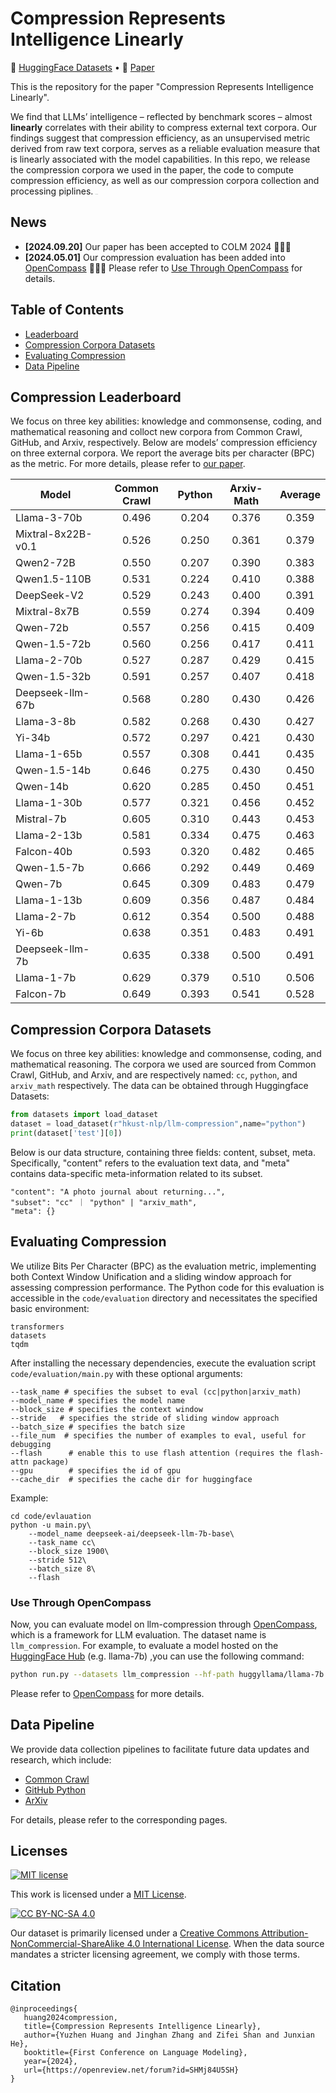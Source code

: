 # Compression Represents Intelligence Linearly

<p align="left">
   🤗 <a href="https://huggingface.co/datasets/hkust-nlp/llm-compression" target="_blank">HuggingFace Datasets</a>  •   📃 <a href="https://arxiv.org/abs/2404.09937" target="_blank">Paper</a> 
</p>

This is the repository for the paper "Compression Represents Intelligence Linearly". 

We find that LLMs’ intelligence – reflected by benchmark scores – almost **linearly** correlates with their ability to compress external text corpora. Our findings suggest that compression efficiency, as an unsupervised metric derived from raw text corpora, serves as a reliable evaluation measure that is linearly associated with the model capabilities. In this repo, we release the compression corpora we used in the paper, the code to compute compression efficiency, as well as our compression corpora collection and processing piplines.  <img src="resources/overview.png" alt="overview" style="zoom: 5%;" />

## News
* **[2024.09.20]** Our paper has been accepted to COLM 2024 🎉🎉🎉
* **[2024.05.01]** Our compression evaluation has been added into [OpenCompass](https://github.com/open-compass/opencompass/blob/main/configs/datasets/llm_compression/README.md) 🚀🚀🚀 Please refer to [Use Through OpenCompass](#use-through-opencompass) for details.

## Table of Contents 

* [Leaderboard](#compression-leaderboard)
* [Compression Corpora Datasets](#compression-corpora-datasets)
* [Evaluating Compression](#evaluating-compression)
* [Data Pipeline](#data-pipeline)


## Compression Leaderboard

We focus on three key abilities: knowledge and commonsense, coding, and mathematical reasoning and colloct new corpora from Common Crawl, GitHub, and Arxiv, respectively. Below are models’ compression efficiency on three external corpora. We report the average bits per character (BPC) as the metric. For more details, please refer to [our paper](https://arxiv.org/abs/2404.09937). 

| Model              | Common Crawl | Python | Arxiv-Math | Average |
|--------------------|:------------:|:------:|:----------:|:-------:|
| Llama-3-70b        |     0.496    |  0.204 |    0.376   |  0.359  |
| Mixtral-8x22B-v0.1 |     0.526    |  0.250 |    0.361   |  0.379  |
| Qwen2-72B          |     0.550    |  0.207 |    0.390   |  0.383  |
| Qwen1.5-110B       |     0.531    |  0.224 |    0.410   |  0.388  |
| DeepSeek-V2        |     0.529    |  0.243 |    0.400   |  0.391  |
| Mixtral-8x7B       |     0.559    |  0.274 |    0.394   |  0.409  |
| Qwen-72b           |     0.557    |  0.256 |    0.415   |  0.409  |
| Qwen-1.5-72b       |     0.560    |  0.256 |    0.417   |  0.411  |
| Llama-2-70b        |     0.527    |  0.287 |    0.429   |  0.415  |
| Qwen-1.5-32b       |     0.591    |  0.257 |    0.407   |  0.418  |
| Deepseek-llm-67b   |     0.568    |  0.280 |    0.430   |  0.426  |
| Llama-3-8b         |     0.582    |  0.268 |    0.430   |  0.427  |
| Yi-34b             |     0.572    |  0.297 |    0.421   |  0.430  |
| Llama-1-65b        |     0.557    |  0.308 |    0.441   |  0.435  |
| Qwen-1.5-14b       |     0.646    |  0.275 |    0.430   |  0.450  |
| Qwen-14b           |     0.620    |  0.285 |    0.450   |  0.451  |
| Llama-1-30b        |     0.577    |  0.321 |    0.456   |  0.452  |
| Mistral-7b         |     0.605    |  0.310 |    0.443   |  0.453  |
| Llama-2-13b        |     0.581    |  0.334 |    0.475   |  0.463  |
| Falcon-40b         |     0.593    |  0.320 |    0.482   |  0.465  |
| Qwen-1.5-7b        |     0.666    |  0.292 |    0.449   |  0.469  |
| Qwen-7b            |     0.645    |  0.309 |    0.483   |  0.479  |
| Llama-1-13b        |     0.609    |  0.356 |    0.487   |  0.484  |
| Llama-2-7b         |     0.612    |  0.354 |    0.500   |  0.488  |
| Yi-6b              |     0.638    |  0.351 |    0.483   |  0.491  |
| Deepseek-llm-7b    |     0.635    |  0.338 |    0.500   |  0.491  |
| Llama-1-7b         |     0.629    |  0.379 |    0.510   |  0.506  |
| Falcon-7b          |     0.649    |  0.393 |    0.541   |  0.528  |

## Compression Corpora Datasets

We focus on three key abilities: knowledge and commonsense, coding, and mathematical reasoning. The corpora we used are sourced from Common Crawl, GitHub, and Arxiv, and are respectively named: `cc`, `python`, and `arxiv_math` respectively. The data can be obtained through Huggingface Datasets:

  ```python
  from datasets import load_dataset
  dataset = load_dataset(r"hkust-nlp/llm-compression",name="python")
  print(dataset['test'][0])
  ```

Below is our data structure, containing three fields: content, subset, meta. Specifically, "content" refers to the evaluation text data, and "meta" contains data-specific meta-information related to its subset.

```
"content": "A photo journal about returning...", 
"subset": "cc" ｜ "python" | "arxiv_math", 
"meta": {}
```



## Evaluating Compression

We utilize Bits Per Character (BPC) as the evaluation metric, implementing both Context Window Unification and a sliding window approach for assessing compression performance. The Python code for this evaluation is accessible in the `code/evaluation` directory and necessitates the specified basic environment:

```
transformers
datasets
tqdm
```

After installing the necessary dependencies, execute the evaluation script `code/evaluation/main.py` with these optional arguments:

```
--task_name # specifies the subset to eval (cc|python|arxiv_math)
--model_name # specifies the model name
--block_size # specifies the context window
--stride   # specifies the stride of sliding window approach
--batch_size # specifies the batch size
--file_num  # specifies the number of examples to eval, useful for debugging
--flash      # enable this to use flash attention (requires the flash-attn package)
--gpu        # specifies the id of gpu
--cache_dir  # specifies the cache dir for huggingface
```

Example:

```
cd code/evlauation
python -u main.py\
    --model_name deepseek-ai/deepseek-llm-7b-base\
    --task_name cc\
    --block_size 1900\
    --stride 512\
    --batch_size 8\
    --flash
```

### Use Through OpenCompass

Now, you can evaluate model on llm-compression through [OpenCompass](https://github.com/open-compass/opencompass), which is a framework for LLM evaluation.  The dataset name is `llm_compression`. For example, to evaluate a model hosted on the [HuggingFace Hub](https://huggingface.co/models) (e.g. llama-7b) ,you can use the following command:

```bash
python run.py --datasets llm_compression --hf-path huggyllama/llama-7b --model-kwargs use_flash_attention_2=True  
```

Please refer to [OpenCompass](https://github.com/open-compass/opencompass/blob/main/configs/datasets/llm_compression/README.md) for more details.


## Data Pipeline 
We provide data collection pipelines to facilitate future data updates and research, which include:
* [Common Crawl](https://github.com/hkust-nlp/cpt/tree/main/code/data_collection/cc)
* [GitHub Python](https://github.com/hkust-nlp/cpt/tree/main/code/data_collection/github)
* [ArXiv](https://github.com/hkust-nlp/cpt/tree/main/code/data_collection/arxiv)

For details, please refer to the corresponding pages.

## Licenses

[![MIT license](https://img.shields.io/badge/License-MIT-blue.svg)](https://lbesson.mit-license.org/)

This work is licensed under a [MIT License](https://lbesson.mit-license.org/).

[![CC BY-NC-SA 4.0](https://img.shields.io/badge/License-CC%20BY--NC--SA%204.0-lightgrey.svg)](http://creativecommons.org/licenses/by-nc-sa/4.0/)

Our dataset is primarily licensed under a
[Creative Commons Attribution-NonCommercial-ShareAlike 4.0 International License](http://creativecommons.org/licenses/by-nc-sa/4.0/). When the data source mandates a stricter licensing agreement, we comply with those terms.



## Citation

```
@inproceedings{
   huang2024compression,
   title={Compression Represents Intelligence Linearly},
   author={Yuzhen Huang and Jinghan Zhang and Zifei Shan and Junxian He},
   booktitle={First Conference on Language Modeling},
   year={2024},
   url={https://openreview.net/forum?id=SHMj84U5SH}
}
```

